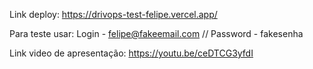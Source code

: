 Link deploy: https://drivops-test-felipe.vercel.app/

Para teste usar:
Login - felipe@fakeemail.com
//
Password - fakesenha

Link video de apresentação: https://youtu.be/ceDTCG3yfdI
